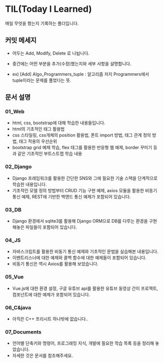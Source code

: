 # TIL(Today I Learned)

매일 무엇을 했는지 기록하는 폴더입니다.



## 커밋 메세지 

- 어두는 Add, Modify, Delete 로 나뉩니다.

- 중간에는 어떤 부분을 추가(수정)했는지와 세부 사항을 설명합니다.
- ex) [Add] Algo_Programmers_tuple : 알고리즘 저지 Programmers에서 tuple이라는 문제를 풀었다는 뜻.



## 문서 설명

### 01_Web

- html, css, bootstrap에 대해 학습한 내용들입니다.
- html의 기초적인 태그 활용법
- css 스타일링, css개체의 position 활용법, 폰트 import 방법, 태그 관계 정의 방법, 태그 적용의 우선순위 
- bootstrap grid 예제 학습, flex 태그를 활용한 반응형 웹 예제, border 꾸미기 등과 같은 기초적인 부트스트랩 학습 내용



### 02_Django

- Django 프레임워크를 활용한 간단한 SNS와 그에 필요한 기술 스택을 단계적으로 학습한 내용입니다.
- 기초적인 모델 정의 방법부터 CRUD 기능 구현 예제, axios 모듈을 활용한 비동기 통신 예제, REST에 기반한 백엔드 통신 예제가 포함되어 있습니다.



### 03_DB

- Django 환경에서 sqlite3를 활용해 Django ORM으로 DB를 다루는 환경을 구현해놓은 파일들이 포함되어 있습니다.



### 04_JS

- 자바스크립트를 활용한 비동기 통신 예제와 기초적인 문법을 실습해본 내용입니다.
- 이벤트리스너에 대한 예제와 콜백 함수에 대한 예제들이 포함되어 있습니다.
- 비동기 통신은 역시 Axios를 활용해 보았습니다.



### 05_Vue

- Vue.js에 대한 환경 설정, 구글 유튜브 api를 활용한 유튜브 동영상 간이 프로젝트, 컴포넌트에 대한 예제가 포함되어 있습니다.



### 06_C&java

- 아직은 C++ 프리시트 하나밖에 없습니다..



### 07_Documents

- 언어별 단축키와 명령어, 프로그래밍 지식, 개발에 필요한 학습 목록 등을 정리해 놓았습니다.
- 자세한 것은 문서를 참조해주세요.


